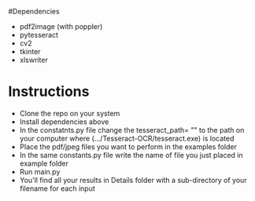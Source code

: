 #Dependencies
- pdf2image (with poppler)
- pytesseract
- cv2
- tkinter
- xlswriter

# Instructions

- Clone the repo on your system
- Install dependencies above
- In the constatnts.py file change the tesseract_path= "" to the path on your computer where (.../Tesseract-OCR/tesseract.exe) is located
- Place the pdf/jpeg files you want to perform in the examples folder
- In the same constants.py file write the name of file you just placed in example folder
- Run main.py
- You'll find all your  results in Details folder with a sub-directory of your filename for each input


